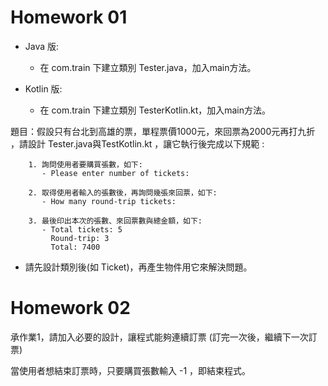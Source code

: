 # Homework 01

 - Java 版: 
   - 在 com.train 下建立類別 Tester.java，加入main方法。

 - Kotlin 版: 
   - 在 com.train 下建立類別 TesterKotlin.kt，加入main方法。

題目：假設只有台北到高雄的票，單程票價1000元，來回票為2000元再打九折
，請設計 Tester.java與TestKotlin.kt ，讓它執行後完成以下規範 :

		1. 詢問使用者要購買張數，如下:
		   - Please enter number of tickets: 
    
		2. 取得使用者輸入的張數後，再詢問幾張來回票，如下:
		   - How many round-trip tickets: 
    
		3. 最後印出本次的張數、來回票數與總金額，如下:
		   - Total tickets: 5
		     Round-trip: 3
		     Total: 7400
       
* 請先設計類別後(如 Ticket)，再產生物件用它來解決問題。

# Homework 02

承作業1，請加入必要的設計，讓程式能夠連續訂票
 (訂完一次後，繼續下一次訂票)

當使用者想結束訂票時，只要購買張數輸入 -1 ，即結束程式。
